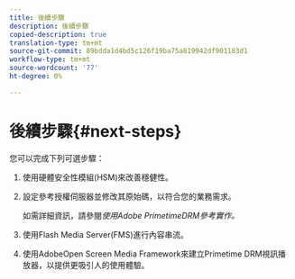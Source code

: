```yaml
---
title: 後續步驟
description: 後續步驟
copied-description: true
translation-type: tm+mt
source-git-commit: 89bdda1d4bd5c126f19ba75a819942df901183d1
workflow-type: tm+mt
source-wordcount: '77'
ht-degree: 0%

---
```



# 後續步驟{#next-steps}

您可以完成下列可選步驟：
1. 使用硬體安全性模組(HSM)來改善穩健性。
1. 設定參考授權伺服器並修改其原始碼，以符合您的業務需求。

   如需詳細資訊，請參閱&#x200B;*使用Adobe PrimetimeDRM參考實作。*
1. 使用Flash Media Server(FMS)進行內容串流。
1. 使用AdobeOpen Screen Media Framework來建立Primetime DRM視訊播放器，以提供更吸引人的使用體驗。
